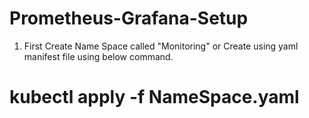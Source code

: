 # Prometheus-Grafana-Setup

1. First Create Name Space called "Monitoring" or Create using yaml manifest file using below command.

# kubectl apply -f NameSpace.yaml
